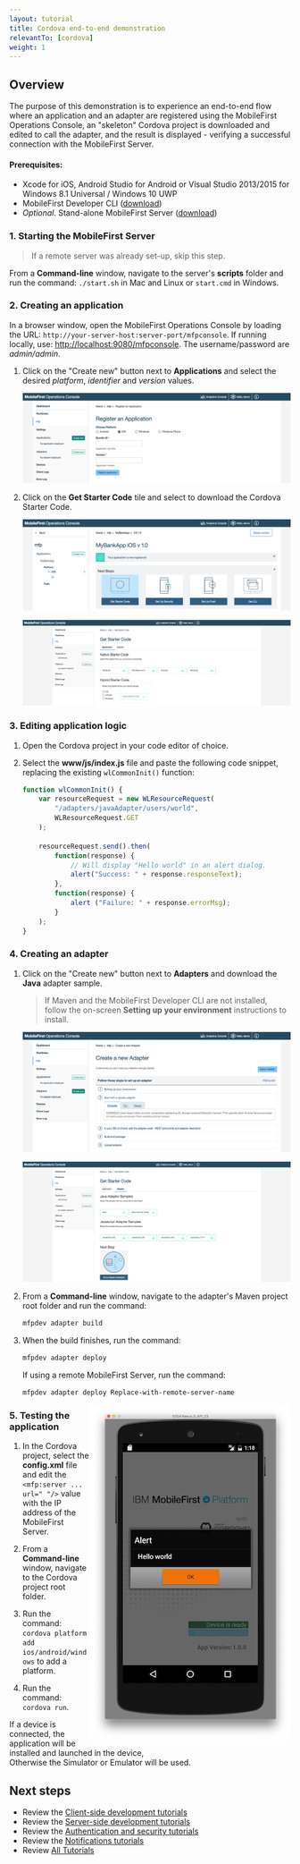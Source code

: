 ```yaml
---
layout: tutorial
title: Cordova end-to-end demonstration
relevantTo: [cordova]
weight: 1
---
```

## Overview
The purpose of this demonstration is to experience an end-to-end flow where an application and an adapter are registered using the MobileFirst Operations Console, an "skeleton" Cordova project is downloaded and edited to call the adapter, and the result is displayed - verifying a successful connection with the MobileFirst Server.

#### Prerequisites:

* Xcode for iOS, Android Studio for Android or Visual Studio 2013/2015 for Windows 8.1 Universal / Windows 10 UWP
* MobileFirst Developer CLI ([download]({{site.baseurl}}/downloads))
* *Optional*. Stand-alone MobileFirst Server ([download]({{site.baseurl}}/downloads))

### 1. Starting the MobileFirst Server

> If a remote server was already set-up, skip this step.

From a **Command-line** window, navigate to the server's **scripts** folder and run the command: `./start.sh` in Mac and Linux or `start.cmd` in Windows.

### 2. Creating an application

In a browser window, open the MobileFirst Operations Console by loading the URL: `http://your-server-host:server-port/mfpconsole`. If running locally, use: [http://localhost:9080/mfpconsole](http://localhost:9080/mfpconsole). The username/password are *admin/admin*.
 
1. Click on the "Create new" button next to **Applications** and select the desired *platform*, *identifier* and *version* values.

    ![Image of selecting platform, and providing an identifier and version](create-an-application.png)
 
2. Click on the **Get Starter Code** tile and select to download the Cordova Starter Code.

    ![Image of creating a sample application](download-sample-application.png)
    
    ![Image of download a sample application](download-application-code.png)
 
### 3. Editing application logic

1. Open the Cordova project in your code editor of choice.

2. Select the **www/js/index.js** file and paste the following code snippet, replacing the existing `wlCommonInit()` function:

    ```javascript
    function wlCommonInit() {
        var resourceRequest = new WLResourceRequest(
            "/adapters/javaAdapter/users/world",
            WLResourceRequest.GET
        );

        resourceRequest.send().then(
            function(response) {
                // Will display "Hello world" in an alert dialog.
                alert("Success: " + response.responseText);
            },
            function(response) {
                alert ("Failure: " + response.errorMsg);
            }
        );
    }
    ```
    
### 4. Creating an adapter

1. Click on the "Create new" button next to **Adapters** and download the **Java** adapter sample.

    > If Maven and the MobileFirst Developer CLI are not installed, follow the on-screen **Setting up your environment** instructions to install.

    ![Image of create an adapter](create-an-adapter.png)
    
    ![Image of downloading an adapter sample](download-adapter-code.png)

2. From a **Command-line** window, navigate to the adapter's Maven project root folder and run the command: 

    ```bash
    mfpdev adapter build
    ```

3. When the build finishes, run the command:

    ```bash
    mfpdev adapter deploy
    ```

    If using a remote MobileFirst Server, run the command:

    ```bash
    mfpdev adapter deploy Replace-with-remote-server-name
    ```

<img src="cordova-success.png" alt="Cordova application showing success response" style="float:right"/>

### 5. Testing the application

1. In the Cordova project, select the **config.xml** file and edit the  
`<mfp:server ... url=" "/>` value with the IP address of the MobileFirst Server.

2. From a **Command-line** window, navigate to the Cordova project root folder.

3. Run the command: `cordova platform add ios/android/windows` to add a platform.

4. Run the command: `cordova run`.

If a device is connected, the application will be installed and launched in the device,  
Otherwise the Simulator or Emulator will be used.

## Next steps

- Review the [Client-side development tutorials](../../using-the-mfpf-sdk/)
- Review the [Server-side development tutorials](../../adapters/)
- Review the [Authentication and security tutorials](../../authentication-and-security/)
- Review the [Notifications tutorials](../../notifications/)
- Review [All Tutorials](../../all-tutorials)
